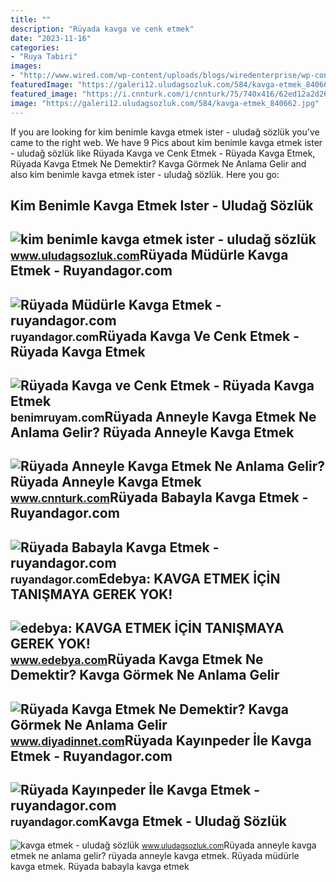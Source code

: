 ```yaml
---
title: ""
description: "Rüyada kavga ve cenk etmek"
date: "2023-11-16"
categories:
- "Ruya Tabiri"
images:
- "http://www.wired.com/wp-content/uploads/blogs/wiredenterprise/wp-content/uploads/2012/10/robot-fight.jpg"
featuredImage: "https://galeri12.uludagsozluk.com/584/kavga-etmek_840662.jpg"
featured_image: "https://i.cnnturk.com/i/cnnturk/75/740x416/62ed12a2d265a20a14241fd7.jpg"
image: "https://galeri12.uludagsozluk.com/584/kavga-etmek_840662.jpg"
---
```


If you are looking for kim benimle kavga etmek ister - uludağ sözlük you've came to the right web. We have 9 Pics about kim benimle kavga etmek ister - uludağ sözlük like Rüyada Kavga ve Cenk Etmek - Rüyada Kavga Etmek, Rüyada Kavga Etmek Ne Demektir? Kavga Görmek Ne Anlama Gelir and also kim benimle kavga etmek ister - uludağ sözlük. Here you go:

Kim Benimle Kavga Etmek Ister - Uludağ Sözlük
---------------------------------------------

 ![kim benimle kavga etmek ister - uludağ sözlük](https://galeri13.uludagsozluk.com/604/kim-benimle-kavga-etmek-ister_2163844.jpg) <small>www.uludagsozluk.com</small>Rüyada Müdürle Kavga Etmek - Ruyandagor.com
-------------------------------------------

 ![Rüyada Müdürle Kavga Etmek - ruyandagor.com](https://images.ruyandagor.com/2017/04/mudurle-kavga-etmek-1907.jpg) <small>ruyandagor.com</small>Rüyada Kavga Ve Cenk Etmek - Rüyada Kavga Etmek
-----------------------------------------------

 ![Rüyada Kavga ve Cenk Etmek - Rüyada Kavga Etmek](https://benimruyam.com/wp-content/uploads/2021/06/Kavga-etmek1-min.jpg) <small>benimruyam.com</small>Rüyada Anneyle Kavga Etmek Ne Anlama Gelir? Rüyada Anneyle Kavga Etmek
----------------------------------------------------------------------

 ![Rüyada Anneyle Kavga Etmek Ne Anlama Gelir? Rüyada Anneyle Kavga Etmek](https://i.cnnturk.com/i/cnnturk/75/740x416/62ed12a2d265a20a14241fd7.jpg) <small>www.cnnturk.com</small>Rüyada Babayla Kavga Etmek - Ruyandagor.com
-------------------------------------------

 ![Rüyada Babayla Kavga Etmek - ruyandagor.com](https://images.ruyandagor.com/2017/04/babayla-kavga-etmek-0214.jpg) <small>ruyandagor.com</small>Edebya: KAVGA ETMEK İÇİN TANIŞMAYA GEREK YOK!
---------------------------------------------

 ![edebya: KAVGA ETMEK İÇİN TANIŞMAYA GEREK YOK!](http://www.wired.com/wp-content/uploads/blogs/wiredenterprise/wp-content/uploads/2012/10/robot-fight.jpg) <small>www.edebya.com</small>Rüyada Kavga Etmek Ne Demektir? Kavga Görmek Ne Anlama Gelir
------------------------------------------------------------

 ![Rüyada Kavga Etmek Ne Demektir? Kavga Görmek Ne Anlama Gelir](https://www.diyadinnet.com/d/ruya/ruyada-kavga-etmek-ne-demektir-kavga-gormek-ne-anlama-gelir-6075.jpg) <small>www.diyadinnet.com</small>Rüyada Kayınpeder İle Kavga Etmek - Ruyandagor.com
--------------------------------------------------

 ![Rüyada Kayınpeder İle Kavga Etmek - ruyandagor.com](https://images.ruyandagor.com/2017/04/kayinpeder-ile-kavga-etmek-2329.jpg) <small>ruyandagor.com</small>Kavga Etmek - Uludağ Sözlük
---------------------------

 ![kavga etmek - uludağ sözlük](https://galeri12.uludagsozluk.com/584/kavga-etmek_840662.jpg) <small>www.uludagsozluk.com</small>Rüyada anneyle kavga etmek ne anlama gelir? rüyada anneyle kavga etmek. Rüyada müdürle kavga etmek. Rüyada babayla kavga etmek
